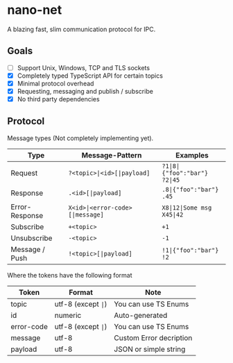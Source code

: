 # nano-net

A blazing fast, slim communication protocol for IPC.

## Goals

- [ ] Support Unix, Windows, TCP and TLS sockets
- [x] Completely typed TypeScript API for certain topics
- [x] Minimal protocol overhead
- [x] Requesting, messaging and publish / subscribe
- [x] No third party dependencies

## Protocol

Message types (Not completely implementing yet).

| Type           | Message-Pattern                  | Examples                           |
| -------------- | -------------------------------- | ---------------------------------- |
| Request        | `?<topic>\|<id>[\|payload]`      | `?1\|8\|{"foo":"bar"}`<br>`?2\|45` |
| Response       | `.<id>[\|payload]`               | `.8\|{"foo":"bar"}`<br>`.45`       |
| Error-Response | `X<id>\|<error-code>[\|message]` | `X8\|12\|Some msg`<br>`X45\|42`    |
| Subscribe      | `+<topic>`                       | `+1`                               |
| Unsubscribe    | `-<topic>`                       | `-1`                               |
| Message / Push | `!<topic>[\|payload]`            | `!1\|{"foo":"bar"}`<br>`!2`        |

Where the tokens have the following format

| Token      | Format              | Note                    |
| ---------- | ------------------- | ----------------------- |
| topic      | utf-8 (except `\|`) | You can use TS Enums    |
| id         | numeric             | Auto-generated          |
| error-code | utf-8 (except `\|`) | You can use TS Enums    |
| message    | utf-8               | Custom Error decription |
| payload    | utf-8               | JSON or simple string   |
